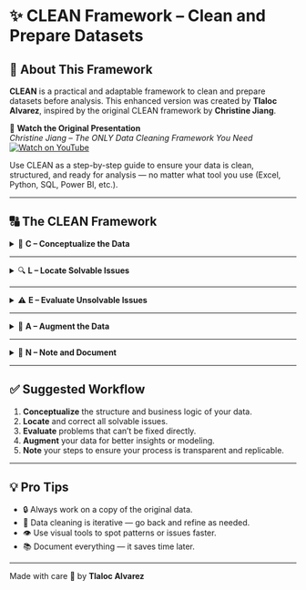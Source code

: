 # ✨ CLEAN Framework – Clean and Prepare Datasets

## 📌 About This Framework

**CLEAN** is a practical and adaptable framework to clean and prepare datasets before analysis. This enhanced version was created by **Tlaloc Alvarez**, inspired by the original CLEAN framework by **Christine Jiang**.

🎥 **Watch the Original Presentation**  
_Christine Jiang – The ONLY Data Cleaning Framework You Need_  
[![Watch on YouTube](https://img.youtube.com/vi/y9wFFD2bXQM/0.jpg)](https://www.youtube.com/watch?v=y9wFFD2bXQM)

Use CLEAN as a step-by-step guide to ensure your data is clean, structured, and ready for analysis — no matter what tool you use (Excel, Python, SQL, Power BI, etc.).

---

## 🔠 The CLEAN Framework

<details>
  <summary>🧠 <strong>C – Conceptualize the Data</strong></summary>

> _Start with a clear mental model of your dataset._

### 🎯 Goal: Understand the purpose, structure, and meaning of your data.

### ✅ Key Actions:
- Identify key columns: ID fields, dates, measures, categories.
- Detect data types: numerical, categorical, boolean, datetime.
- Map relationships and hierarchies (e.g., customer → orders).
- Understand the business context: what does each value mean?

### 🔧 Useful Techniques:
- Build a **data dictionary** with column definitions.
- Use **summary statistics** and **value counts**.
- Visually scan tables or use profiling tools.

**🛠 Tools:** Excel, pandas, Power BI, OpenRefine
</details>

---

<details>
  <summary>🔍 <strong>L – Locate Solvable Issues</strong></summary>

> _Detect and fix common, correctable data problems._

### 🎯 Goal: Clean up noise that can be easily resolved.

### ✅ Key Actions:
- Handle missing values logically (fill, delete, flag).
- Remove exact duplicates.
- Standardize inconsistent formatting (e.g., date or text cases).
- Fix incorrect entries (e.g., invalid ages or negative values).

### 🔧 Useful Techniques:
- Use filters and conditional formatting to detect issues.
- Apply text functions (`TRIM`, `UPPER`, etc.).
- Use `fillna()`, `.dropna()`, `.duplicated()` in pandas.
- Normalize date/time formats.

**🛠 Tools:** Excel, Power Query, pandas, Data Wrangler
</details>

---

<details>
  <summary>⚠️ <strong>E – Evaluate Unsolvable Issues</strong></summary>

> _Identify deeper problems that can't be easily fixed._

### 🎯 Goal: Assess what’s missing, ambiguous, or unfixable.

### ✅ Key Actions:
- Flag extreme outliers that lack explanation.
- Identify missing values in critical fields.
- Detect ambiguous or unreliable entries.
- Decide what to drop, impute, or exclude — and justify it.

### 🔧 Useful Techniques:
- Use **boxplots**, **histograms**, or **z-scores**.
- Flag and isolate suspicious records.
- Keep logs of questionable entries before removal.

**🛠 Tools:** seaborn, matplotlib, Power BI, pandas
</details>

---

<details>
  <summary>🧩 <strong>A – Augment the Data</strong></summary>

> _Enhance your dataset to support better analysis._

### 🎯 Goal: Add value through transformation and enrichment.

### ✅ Key Actions:
- Reshape data: pivot, unpivot, transpose if needed.
- Combine datasets (merge or append).
- Create new features (e.g., year from a date).
- Encode categories and scale numeric values if modeling.

### 🔧 Useful Techniques:
- Feature engineering: extract parts of strings or dates.
- Aggregation for KPIs or group analysis.
- Use `merge()`, `melt()`, and `groupby()` in pandas.
- Apply one-hot encoding or normalization.

**🛠 Tools:** pandas, Excel, Power Query, scikit-learn
</details>

---

<details>
  <summary>📝 <strong>N – Note and Document</strong></summary>

> _Document every step to ensure transparency and reproducibility._

### 🎯 Goal: Make your work traceable and explainable.

### ✅ Key Actions:
- Keep a cleaning log (Excel, markdown, Notion).
- Comment code or transformations clearly.
- Save versions before and after cleaning.
- Write down assumptions, dropped fields, and logic used.

### 🔧 Useful Techniques:
- Use Git or backup files to track changes.
- Insert inline comments or markdown cells in Jupyter.
- Create README-style summaries for team sharing.

**🛠 Tools:** Notion, Git, Excel, markdown, Jupyter
</details>

---

## ✅ Suggested Workflow

1. **Conceptualize** the structure and business logic of your data.  
2. **Locate** and correct all solvable issues.  
3. **Evaluate** problems that can’t be fixed directly.  
4. **Augment** your data for better insights or modeling.  
5. **Note** your steps to ensure your process is transparent and replicable.

---

## 💡 Pro Tips

- 🔒 Always work on a copy of the original data.  
- 🔁 Data cleaning is iterative — go back and refine as needed.  
- 👁 Use visual tools to spot patterns or issues faster.  
- 📚 Document everything — it saves time later.

---

Made with care 💙 by **Tlaloc Alvarez**

